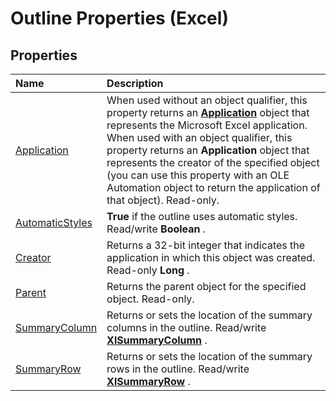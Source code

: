 
# Outline Properties (Excel)

## Properties



|**Name**|**Description**|
|:-----|:-----|
|[Application](e0c04b79-8de0-90fb-6574-073baae00dd8.md)|When used without an object qualifier, this property returns an  **[Application](19b73597-5cf9-4f56-8227-b5211f657f6f.md)** object that represents the Microsoft Excel application. When used with an object qualifier, this property returns an **Application** object that represents the creator of the specified object (you can use this property with an OLE Automation object to return the application of that object). Read-only.|
|[AutomaticStyles](a40c5ba0-c754-eadc-8951-415de976bc00.md)| **True** if the outline uses automatic styles. Read/write **Boolean** .|
|[Creator](b0d9637e-c913-54c1-f782-7f933e4b39dd.md)|Returns a 32-bit integer that indicates the application in which this object was created. Read-only  **Long** .|
|[Parent](9a42fb74-6508-27f2-f874-254b7c33b084.md)|Returns the parent object for the specified object. Read-only.|
|[SummaryColumn](b134c991-7875-445a-ca73-d48bf23f3eea.md)|Returns or sets the location of the summary columns in the outline. Read/write  **[XlSummaryColumn](3aee8e56-4c9a-e972-88e5-7f8252877fcc.md)** .|
|[SummaryRow](f36fac55-cafd-1ec6-4e85-a7f4fc665c04.md)|Returns or sets the location of the summary rows in the outline. Read/write  **[XlSummaryRow](001da604-eb94-ba79-b43e-902662826116.md)** .|
